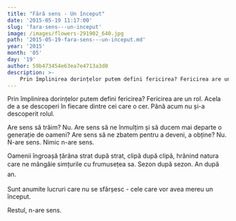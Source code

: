 ```yaml
---
title: "Fără sens - Un început"
date: '2015-05-19 11:17:00'
slug: 'fara-sens---un-inceput'
image: /images/flowers-291902_640.jpg
path: '2015-05-19-fara-sens---un-inceput.md'
year: '2015'
month: '05'
day: '19'
author: 59b473454e63ea7e4713a3d0
description: >-
    Prin împlinirea dorințelor putem defini fericirea? Fericirea are un rol. Acela de a se descoperi în fiecare dintre cei care o cer. Până acum nu și-a descoperit rolul.Are sens să trăim? Nu. Are sens s
---
```

<div class="kg-card-markdown"><p>Prin împlinirea dorințelor putem defini fericirea? Fericirea are un rol. Acela de a se descoperi în fiecare dintre cei care o cer. Până acum nu și-a descoperit rolul.</p>
<p>Are sens să trăim? Nu. Are sens să ne înmulțim și să ducem mai departe o generație de oameni? Are sens să ne zbatem pentru a deveni, a obține?  Nu. N-are sens. Nimic n-are sens.</p>
<p>Oamenii îngroașă țărâna strat după strat, clipă după clipă, hrănind  natura care ne mângâie simțurile<span style="line-height: 20.7999992370605px;"> </span><span style="line-height: 20.7999992370605px;">cu </span>frumusețea<span style="line-height: 20.7999992370605px;"> sa</span><span style="line-height: 1.6;">. </span>Sezon<span style="line-height: 1.6;"> după </span>sezon<span style="line-height: 1.6;">. An după an.</span></p>
<p>Sunt anumite lucruri care nu se sfârșesc - cele care vor avea mereu un început.</p>
<p>Restul, n-are sens.</p>
</div>
    
